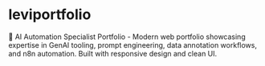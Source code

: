# leviportfolio
🤖 AI Automation Specialist Portfolio - Modern web portfolio showcasing expertise in GenAI tooling, prompt engineering, data annotation workflows, and n8n automation. Built with responsive design and clean UI.
